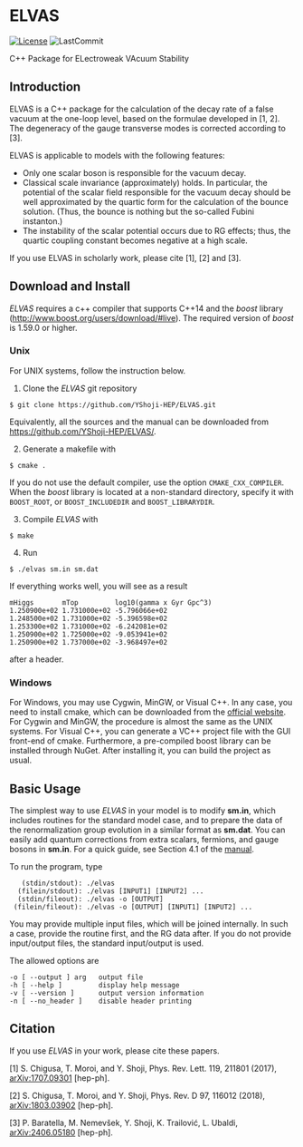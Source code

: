 ELVAS
===============================================================================
[![License](https://img.shields.io/badge/license-MIT-blue?style=flat-square)](https://github.com/YShoji-HEP/ELVAS/blob/main/LICENSE)
![LastCommit](https://img.shields.io/github/last-commit/YShoji-HEP/ELVAS?style=flat-square)

C++ Package for ELectroweak VAcuum Stability
## Introduction ##

ELVAS is a C++ package for the calculation of the decay rate of a false vacuum at the one-loop level, based on the formulae developed in [1, 2]. The degeneracy of the gauge transverse modes is corrected according to [3].

ELVAS is applicable to models with the following features:
+ Only one scalar boson is responsible for the vacuum decay.
+ Classical scale invariance (approximately) holds. In particular, the potential of the scalar field responsible for the vacuum decay should be well approximated by the quartic form for the calculation of the bounce solution. (Thus, the bounce is nothing but the so-called Fubini instanton.)
+ The instability of the scalar potential occurs due to RG effects; thus, the quartic coupling constant becomes negative at a high scale.

If you use ELVAS in scholarly work, please cite [1], [2] and [3].

## Download and Install ##

*ELVAS* requires a c++ compiler that supports C++14 and the *boost* library (<http://www.boost.org/users/download/#live>).
The required version of *boost* is 1.59.0 or higher.

### Unix ###

For UNIX systems, follow the instruction below.

1. Clone the *ELVAS* git repository

``` shell
$ git clone https://github.com/YShoji-HEP/ELVAS.git
```

Equivalently, all the sources and the manual can be downloaded from <https://github.com/YShoji-HEP/ELVAS/>.

2. Generate a makefile with

``` shell
$ cmake .
```

If you do not use the default compiler, use the option `CMAKE_CXX_COMPILER`.
When the *boost* library is located at a non-standard directory, specify it with `BOOST_ROOT`, or `BOOST_INCLUDEDIR` and  `BOOST_LIBRARYDIR`.

3. Compile *ELVAS* with

``` shell
$ make
```

4. Run

``` shell
$ ./elvas sm.in sm.dat
```

If everything works well, you will see as a result

``` shell
mHiggs       mTop         log10(gamma x Gyr Gpc^3)
1.250900e+02 1.731000e+02 -5.796066e+02
1.248500e+02 1.731000e+02 -5.396598e+02
1.253300e+02 1.731000e+02 -6.242081e+02
1.250900e+02 1.725000e+02 -9.053941e+02
1.250900e+02 1.737000e+02 -3.968497e+02
```
after a header.
### Windows ###

For Windows, you may use Cygwin, MinGW, or Visual C++. In any case, you need to install cmake, which can be downloaded from the [official website](https://cmake.org/download/). For Cygwin and MinGW, the procedure is almost the same as the UNIX systems. For Visual C++, you can generate a VC++ project file with the GUI front-end of cmake. Furthermore, a pre-compiled boost library can be installed through NuGet. After installing it, you can build the project as usual.

## Basic Usage ##

The simplest way to use *ELVAS* in your model is to modify **sm.in**, which includes routines for the standard model case, and to prepare the data of the renormalization group evolution in a similar format as **sm.dat**.
You can easily add quantum corrections from extra scalars, fermions, and gauge bosons in **sm.in**.
For a quick guide, see Section 4.1 of the [manual](https://github.com/YShoji-HEP/ELVAS/blob/master/manual.pdf).

To run the program, type
``` shell
   (stdin/stdout): ./elvas
  (filein/stdout): ./elvas [INPUT1] [INPUT2] ...
  (stdin/fileout): ./elvas -o [OUTPUT]
 (filein/fileout): ./elvas -o [OUTPUT] [INPUT1] [INPUT2] ...
 ```
 You may provide multiple input files, which will be joined internally.
In such a case, provide the routine first, and the RG data after.
 If you do not provide input/output files, the standard input/output is used.
 
The allowed options are
``` shell
-o [ --output ] arg   output file
-h [ --help ]         display help message
-v [ --version ]      output version information
-n [ --no_header ]    disable header printing
```
## Citation ##

If you use *ELVAS* in your work, please cite these papers.

[1] S. Chigusa, T. Moroi, and Y. Shoji, Phys. Rev. Lett. 119,
211801 (2017), [arXiv:1707.09301](https://arxiv.org/abs/1707.09301) [hep-ph].

[2] S. Chigusa, T. Moroi, and Y. Shoji, Phys. Rev. D 97,
116012 (2018), [arXiv:1803.03902](https://arxiv.org/abs/1803.03902) [hep-ph].

[3] P. Baratella, M. Nemevšek, Y. Shoji, K. Trailović, L. Ubaldi, [arXiv:2406.05180](https://arxiv.org/abs/2406.05180) [hep-ph].